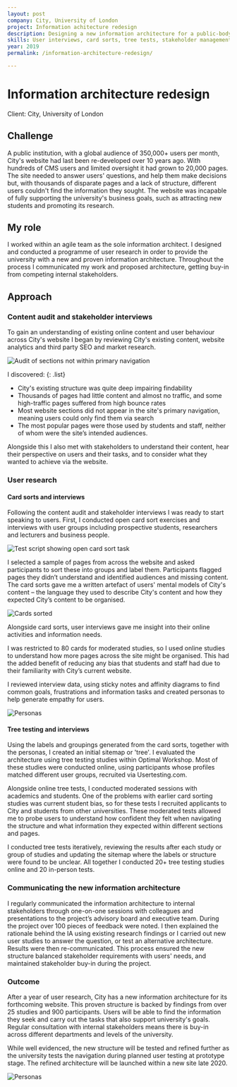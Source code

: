 ```yaml
---
layout: post
company: City, University of London
project: Information achitecture redesign 
description: Designing a new information architecture for a public-body website with lots of information and disparate users 
skills: User interviews, card sorts, tree tests, stakeholder management
year: 2019
permalink: /information-architecture-redesign/

---
```


# Information architecture redesign #  

Client: City, University of London


## Challenge ## 

A public institution, with a global audience of 350,000+ users per month, City's website had last been re-developed over 10 years ago. With hundreds of CMS users and limited oversight it had grown to 20,000 pages. The site needed to answer users' questions, and help them make decisions but, with thousands of disparate pages and a lack of structure, different users couldn't find the information they sought. The website was incapable of fully supporting the university's business goals, such as attracting new students and promoting its research. 

## My role ##

I worked within an agile team as the sole information architect. I designed and conducted a programme of user research in order to provide the university with a new and proven information architecture. Throughout the process I communicated my work and proposed architecture, getting buy-in from competing internal stakeholders.

## Approach ##

### Content audit and stakeholder interviews ###

To gain an understanding of existing online content and user behaviour across City's website I began by reviewing City's existing content, website analytics and third party SEO and market research. 

![Audit of sections not within primary navigation](../img/content-audit-2.PNG)

I discovered:
{: .list}
* City's existing structure was quite deep impairing findability
* Thousands of pages had little content and almost no traffic, and some high-traffic pages suffered from high bounce rates
* Most website sections did not appear in the site's primary navigation, meaning users could only find them via search 
* The most popular pages were those used by students and staff, neither of whom were the site’s intended audiences.

Alongside this I also met with stakeholders to understand their content, hear their perspective on users and their tasks, and to consider what they wanted to achieve via the website.

### User research ###

#### Card sorts and interviews ####

Following the content audit and stakeholder interviews I was ready to start speaking to users. First, I conducted open card sort exercises and interviews with user groups including prospective students, researchers and lecturers and business people.

![Test script showing open card sort task](../img/open-card-script.PNG)

I selected a sample of pages from across the website and asked participants to sort these into groups and label them. Participants flagged pages they didn’t understand and identified audiences and missing content. The card sorts gave me a written artefact of users' mental models of City's content &ndash; the language they used to describe City's content and how they expected City’s content to be organised.

![Cards sorted](../img/cards.PNG)

Alongside card sorts, user interviews gave me insight into their online activities and information needs. 


I was restricted to 80 cards for moderated studies, so I used online studies to understand how more pages across the site might be organised. This had the added benefit of  reducing any bias that students and staff had due to their familiarity with City’s current website. 

I reviewed interview data, using sticky notes and affinity diagrams to find common goals, frustrations and information tasks and created personas to help generate empathy for users. 

<!--
<figure>
<img src="../img/personas3.PNG" alt="Personas" >
  <figcaption> I used the personas to help me imagine how different users would look for information across the site.</figcaption>
  </figure>
   -->   
   
![Personas](../img/personas3.PNG)

#### Tree testing and interviews ####

Using the labels and groupings generated from the card sorts, together with the personas, I created an initial sitemap or 'tree'. I evaluated the architecture using tree testing studies within Optimal Workshop. Most of these studies were conducted online, using participants whose profiles matched different user groups, recruited via Usertesting.com.

Alongside online tree tests, I conducted moderated sessions with academics and students. One of the problems with earlier card sorting studies was current student bias, so for these tests I recruited applicants to City and students from other universities. These moderated tests allowed me to probe users to understand how confident they felt when navigating the structure and what information they expected within different sections and pages.

I conducted tree tests iteratively, reviewing the results after each study or group of studies and updating the sitemap where the labels or structure were found to be unclear. All together I conducted 20+ tree testing studies online and 20 in-person tests.

### Communicating the new information architecture ###

I regularly communicated the information architecture to internal stakeholders through one-on-one sessions with colleagues and presentations to the project’s advisory board and executive team. During the project over 100 pieces of feedback were noted. I then explained the rationale behind the IA using existing research findings or I carried out new user studies to answer the question, or test an alternative architecture. Results were then re-communicated. This process ensured the new structure balanced stakeholder requirements with users' needs, and maintained stakeholder buy-in during the project.

### Outcome ###

After a year of user research, City has a new information architecture for its forthcoming website. This proven structure is backed by findings from over 25 studies and 900 participants. Users will be able to find the information they seek and carry out the tasks that also support university's goals. Regular consultation with internal stakeholders means there is buy-in across different departments and levels of the university.

While well evidenced, the new structure will be tested and refined further as the university tests the navigation during planned user testing at prototype stage. The refined architecture will be launched within a new site late 2020.


![Personas](../img/personas.PNG)


